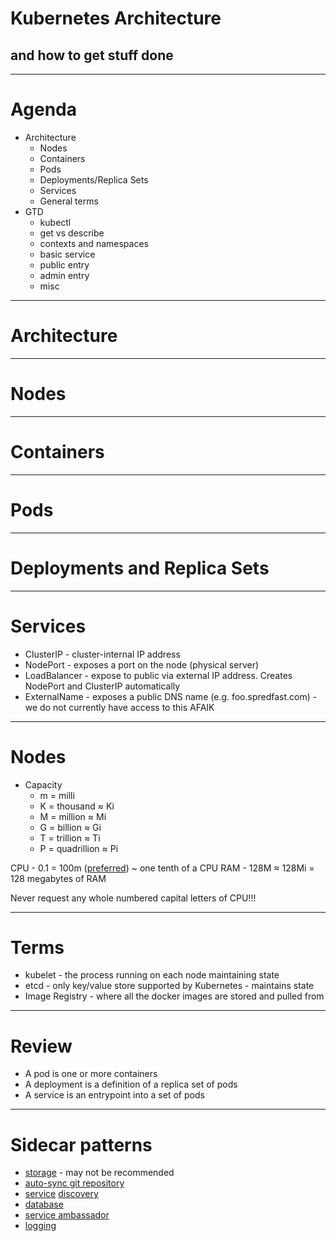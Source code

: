 # Kubernetes Architecture
## and how to get stuff done

---

# Agenda
* Architecture
  * Nodes
  * Containers
  * Pods
  * Deployments/Replica Sets
  * Services
  * General terms
* GTD
  * kubectl
  * get vs describe
  * contexts and namespaces
  * basic service
  * public entry
  * admin entry
  * misc

---

# Architecture

---

# Nodes

---

# Containers

---

# Pods

---

# Deployments and Replica Sets

---

# Services

* ClusterIP - cluster-internal IP address
* NodePort - exposes a port on the node (physical server)
* LoadBalancer - expose to public via external IP address. Creates NodePort and ClusterIP automatically
* ExternalName - exposes a public DNS name (e.g. foo.spredfast.com) - we do not currently have access to this AFAIK

---

# Nodes

* Capacity
  * m = milli
  * K = thousand ≈ Ki
  * M = million ≈ Mi
  * G = billion ≈ Gi
  * T = trillion ≈ Ti
  * P = quadrillion ≈ Pi

CPU - 0.1 = 100m ([preferred](https://kubernetes.io/docs/concepts/configuration/manage-compute-resources-container/#meaning-of-cpu)) ~ one tenth of a CPU
RAM - 128M ≈ 128Mi = 128 megabytes of RAM

Never request any whole numbered capital letters of CPU!!!

---

# Terms

* kubelet - the process running on each node maintaining state
* etcd - only key/value store supported by Kubernetes - maintains state
* Image Registry - where all the docker images are stored and pulled from

---

# Review

* A pod is one or more containers
* A deployment is a definition of a replica set of pods
* A service is an entrypoint into a set of pods

---

# Sidecar patterns

* [storage](https://hub.docker.com/r/neshte/gluster-k8s-sidecar/) - may not be recommended
* [auto-sync git repository](https://github.com/kubernetes/git-sync)
* [service](https://medium.com/airbnb-engineering/smartstack-service-discovery-in-the-cloud-4b8a080de619) [discovery](http://relistan.com/sidecar-service-discovery-for-all-docker-environments/)
* [database](https://github.com/cvallance/mongo-k8s-sidecar)
* [service ambassador](https://docs.docker.com/engine/admin/ambassador_pattern_linking/)
* [logging](https://www.loggly.com/blog/how-to-implement-logging-in-docker-with-a-sidecar-approach/)
